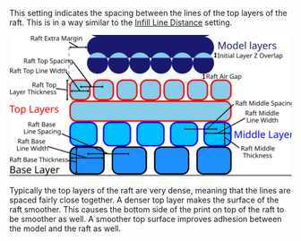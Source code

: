 This setting indicates the spacing between the lines of the top layers of the raft. This is in a way similar to the [Infill Line Distance](infill_line_distance.md) setting.

![Dimensions related to the raft](../images/raft_dimensions.svg)

Typically the top layers of the raft are very dense, meaning that the lines are spaced fairly close together. A denser top layer makes the surface of the raft smoother. This causes the bottom side of the print on top of the raft to be smoother as well. A smoother top surface improves adhesion between the model and the raft as well.